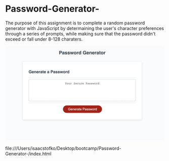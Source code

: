 # Password-Generator-

The purpose of this assignment is to complete a random password generator with JavaScript by determaining the user's character preferences through a series of prompts, while making sure that the password didn't exceed or fall under 8-128 charaters. 

<img src="assets/Screen%20Shot%202023-02-12%20at%203.07.37%20PM.png">

file:///Users/isaacstofko/Desktop/bootcamp/Password-Generator-/index.html